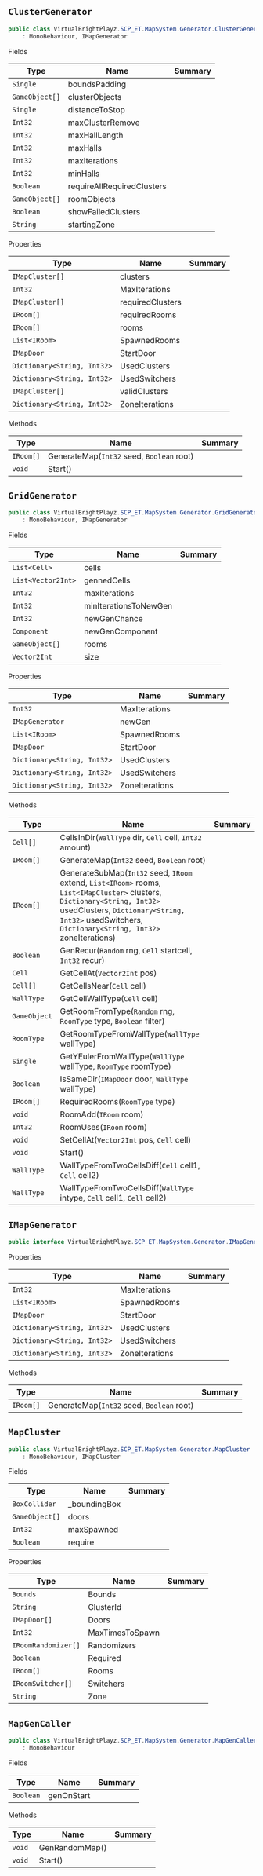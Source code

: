 ## `ClusterGenerator`

```csharp
public class VirtualBrightPlayz.SCP_ET.MapSystem.Generator.ClusterGenerator
    : MonoBehaviour, IMapGenerator

```

Fields

| Type | Name | Summary | 
| --- | --- | --- | 
| `Single` | boundsPadding |  | 
| `GameObject[]` | clusterObjects |  | 
| `Single` | distanceToStop |  | 
| `Int32` | maxClusterRemove |  | 
| `Int32` | maxHallLength |  | 
| `Int32` | maxHalls |  | 
| `Int32` | maxIterations |  | 
| `Int32` | minHalls |  | 
| `Boolean` | requireAllRequiredClusters |  | 
| `GameObject[]` | roomObjects |  | 
| `Boolean` | showFailedClusters |  | 
| `String` | startingZone |  | 


Properties

| Type | Name | Summary | 
| --- | --- | --- | 
| `IMapCluster[]` | clusters |  | 
| `Int32` | MaxIterations |  | 
| `IMapCluster[]` | requiredClusters |  | 
| `IRoom[]` | requiredRooms |  | 
| `IRoom[]` | rooms |  | 
| `List<IRoom>` | SpawnedRooms |  | 
| `IMapDoor` | StartDoor |  | 
| `Dictionary<String, Int32>` | UsedClusters |  | 
| `Dictionary<String, Int32>` | UsedSwitchers |  | 
| `IMapCluster[]` | validClusters |  | 
| `Dictionary<String, Int32>` | ZoneIterations |  | 


Methods

| Type | Name | Summary | 
| --- | --- | --- | 
| `IRoom[]` | GenerateMap(`Int32` seed, `Boolean` root) |  | 
| `void` | Start() |  | 


## `GridGenerator`

```csharp
public class VirtualBrightPlayz.SCP_ET.MapSystem.Generator.GridGenerator
    : MonoBehaviour, IMapGenerator

```

Fields

| Type | Name | Summary | 
| --- | --- | --- | 
| `List<Cell>` | cells |  | 
| `List<Vector2Int>` | gennedCells |  | 
| `Int32` | maxIterations |  | 
| `Int32` | minIterationsToNewGen |  | 
| `Int32` | newGenChance |  | 
| `Component` | newGenComponent |  | 
| `GameObject[]` | rooms |  | 
| `Vector2Int` | size |  | 


Properties

| Type | Name | Summary | 
| --- | --- | --- | 
| `Int32` | MaxIterations |  | 
| `IMapGenerator` | newGen |  | 
| `List<IRoom>` | SpawnedRooms |  | 
| `IMapDoor` | StartDoor |  | 
| `Dictionary<String, Int32>` | UsedClusters |  | 
| `Dictionary<String, Int32>` | UsedSwitchers |  | 
| `Dictionary<String, Int32>` | ZoneIterations |  | 


Methods

| Type | Name | Summary | 
| --- | --- | --- | 
| `Cell[]` | CellsInDir(`WallType` dir, `Cell` cell, `Int32` amount) |  | 
| `IRoom[]` | GenerateMap(`Int32` seed, `Boolean` root) |  | 
| `IRoom[]` | GenerateSubMap(`Int32` seed, `IRoom` extend, `List<IRoom>` rooms, `List<IMapCluster>` clusters, `Dictionary<String, Int32>` usedClusters, `Dictionary<String, Int32>` usedSwitchers, `Dictionary<String, Int32>` zoneIterations) |  | 
| `Boolean` | GenRecur(`Random` rng, `Cell` startcell, `Int32` recur) |  | 
| `Cell` | GetCellAt(`Vector2Int` pos) |  | 
| `Cell[]` | GetCellsNear(`Cell` cell) |  | 
| `WallType` | GetCellWallType(`Cell` cell) |  | 
| `GameObject` | GetRoomFromType(`Random` rng, `RoomType` type, `Boolean` filter) |  | 
| `RoomType` | GetRoomTypeFromWallType(`WallType` wallType) |  | 
| `Single` | GetYEulerFromWallType(`WallType` wallType, `RoomType` roomType) |  | 
| `Boolean` | IsSameDir(`IMapDoor` door, `WallType` wallType) |  | 
| `IRoom[]` | RequiredRooms(`RoomType` type) |  | 
| `void` | RoomAdd(`IRoom` room) |  | 
| `Int32` | RoomUses(`IRoom` room) |  | 
| `void` | SetCellAt(`Vector2Int` pos, `Cell` cell) |  | 
| `void` | Start() |  | 
| `WallType` | WallTypeFromTwoCellsDiff(`Cell` cell1, `Cell` cell2) |  | 
| `WallType` | WallTypeFromTwoCellsDiff(`WallType` intype, `Cell` cell1, `Cell` cell2) |  | 


## `IMapGenerator`

```csharp
public interface VirtualBrightPlayz.SCP_ET.MapSystem.Generator.IMapGenerator

```

Properties

| Type | Name | Summary | 
| --- | --- | --- | 
| `Int32` | MaxIterations |  | 
| `List<IRoom>` | SpawnedRooms |  | 
| `IMapDoor` | StartDoor |  | 
| `Dictionary<String, Int32>` | UsedClusters |  | 
| `Dictionary<String, Int32>` | UsedSwitchers |  | 
| `Dictionary<String, Int32>` | ZoneIterations |  | 


Methods

| Type | Name | Summary | 
| --- | --- | --- | 
| `IRoom[]` | GenerateMap(`Int32` seed, `Boolean` root) |  | 


## `MapCluster`

```csharp
public class VirtualBrightPlayz.SCP_ET.MapSystem.Generator.MapCluster
    : MonoBehaviour, IMapCluster

```

Fields

| Type | Name | Summary | 
| --- | --- | --- | 
| `BoxCollider` | _boundingBox |  | 
| `GameObject[]` | doors |  | 
| `Int32` | maxSpawned |  | 
| `Boolean` | require |  | 


Properties

| Type | Name | Summary | 
| --- | --- | --- | 
| `Bounds` | Bounds |  | 
| `String` | ClusterId |  | 
| `IMapDoor[]` | Doors |  | 
| `Int32` | MaxTimesToSpawn |  | 
| `IRoomRandomizer[]` | Randomizers |  | 
| `Boolean` | Required |  | 
| `IRoom[]` | Rooms |  | 
| `IRoomSwitcher[]` | Switchers |  | 
| `String` | Zone |  | 


## `MapGenCaller`

```csharp
public class VirtualBrightPlayz.SCP_ET.MapSystem.Generator.MapGenCaller
    : MonoBehaviour

```

Fields

| Type | Name | Summary | 
| --- | --- | --- | 
| `Boolean` | genOnStart |  | 


Methods

| Type | Name | Summary | 
| --- | --- | --- | 
| `void` | GenRandomMap() |  | 
| `void` | Start() |  | 


